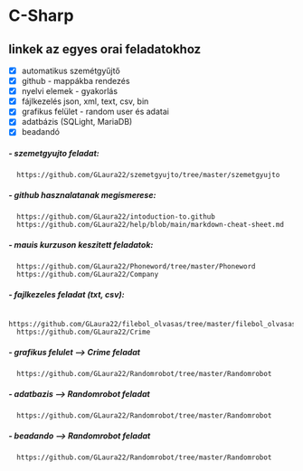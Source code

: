 # C-Sharp
## linkek az egyes orai feladatokhoz
- [x] automatikus szemétgyűjtő
 - [x] github - mappákba rendezés
 - [x] nyelvi elemek - gyakorlás
 - [x] fájlkezelés json, xml, text, csv, bin
 - [x] grafikus felület - random user és adatai
 - [x] adatbázis (SQLight, MariaDB)
 - [x] beadandó

##### - szemetgyujto feladat:
      https://github.com/GLaura22/szemetgyujto/tree/master/szemetgyujto
      
##### - github hasznalatanak megismerese:
      https://github.com/GLaura22/intoduction-to.github
      https://github.com/GLaura22/help/blob/main/markdown-cheat-sheet.md
      
##### - mauis kurzuson keszitett feladatok:
      https://github.com/GLaura22/Phoneword/tree/master/Phoneword
      https://github.com/GLaura22/Company
      
##### - fajlkezeles feladat (txt, csv): 
      https://github.com/GLaura22/filebol_olvasas/tree/master/filebol_olvasas
      https://github.com/GLaura22/Crime
      
##### - grafikus felulet --> Crime feladat
      https://github.com/GLaura22/Randomrobot/tree/master/Randomrobot
      
      
##### - adatbazis --> Randomrobot feladat
      https://github.com/GLaura22/Randomrobot/tree/master/Randomrobot
      
##### - beadando --> Randomrobot feladat
      https://github.com/GLaura22/Randomrobot/tree/master/Randomrobot


